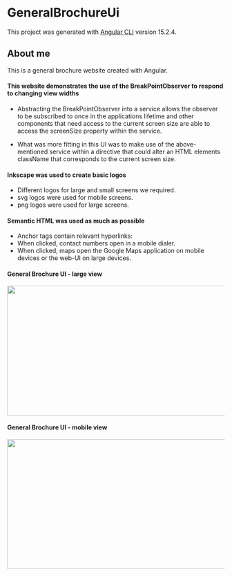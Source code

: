 # GeneralBrochureUi

This project was generated with [Angular CLI](https://github.com/angular/angular-cli) version 15.2.4.

## About me

This is a general brochure website created with Angular.

#### This website demonstrates the use of the BreakPointObserver to respond to changing view widths
- Abstracting the BreakPointObserver into a service allows the observer to be subscribed to once in the applications lifetime and
  other components that need access to the current screen size are able to access the screenSize property within the service.

- What was more fitting in this UI was to make use of the above-mentioned service within a directive that could alter an HTML elements className
  that corresponds to the current screen size.

#### Inkscape was used to create basic logos
- Different logos for large and small screens we required.
- svg logos were used for mobile screens.
- png logos were used for large screens.

#### Semantic HTML was used as much as possible
- Anchor tags contain relevant hyperlinks:
 - When clicked, contact numbers open in a mobile dialer.
 - When clicked, maps open the Google Maps application on mobile devices or the web-UI on large devices.


#### General Brochure UI - large view
[<img src="./large-screen.mp4" width="600" height="300"
/>](./large-screen.mp4)

#### General Brochure UI - mobile view
[<img src="./mobile-screen.mp4" width="600" height="300"
/>](./mobile-screen.mp4)
